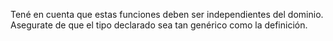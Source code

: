 Tené en cuenta que estas funciones deben ser independientes del dominio. Asegurate de que el tipo declarado sea tan genérico como la definición.